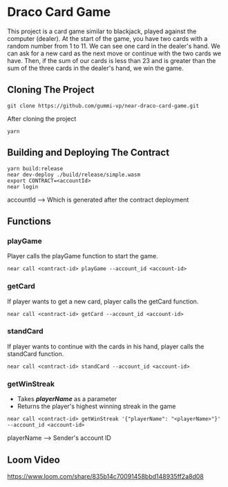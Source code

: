 # Draco Card Game

This project is a card game similar to blackjack, played against the computer (dealer). At the start of the game, you have two cards with a random number from 1 to 11. We can see one card in the dealer's hand. We can ask for a new card as the next move or continue with the two cards we have. Then, if the sum of our cards is less than 23 and is greater than the sum of the three cards in the dealer's hand, we win the game.

## Cloning The Project
```
git clone https://github.com/gummi-vp/near-draco-card-game.git
```
After cloning the project
```
yarn
```

## Building and Deploying The Contract
```
yarn build:release
near dev-deploy ./build/release/simple.wasm
export CONTRACT=<accountId>
near login
```
accountId --> Which is generated after the contract deployment

## Functions

### playGame
Player calls the playGame function to start the game.

```
near call <contract-id> playGame --account_id <account-id>
```

### getCard
If player wants to get a new card, player calls the getCard function.

```
near call <contract-id> getCard --account_id <account-id>
```

### standCard
If player wants to continue with the cards in his hand, player calls the standCard function.

```
near call <contract-id> standCard --account_id <account-id>
```

### getWinStreak
- Takes ***playerName*** as a parameter
- Returns the player's highest winning streak in the game

```
near call <contract-id> getWinStreak '{"playerName": "<playerName>"}' --account_id <account-id>
```
playerName --> Sender's account ID

## Loom Video

https://www.loom.com/share/835b14c70091458bbd148935ff2a8d08